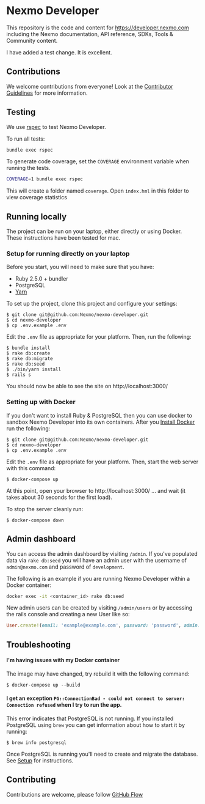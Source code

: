 # Nexmo Developer

This repository is the code and content for <https://developer.nexmo.com> including the Nexmo documentation, API reference, SDKs, Tools & Community content.

I have added a test change. It is excellent.

## Contributions

We welcome contributions from everyone! Look at the [Contributor Guidelines](CONTRIBUTING.md) for more information.

## Testing

We use [rspec](http://rspec.info/) to test Nexmo Developer.

To run all tests:

```bash
bundle exec rspec
```

To generate code coverage, set the `COVERAGE` environment variable when running the tests.

```bash
COVERAGE=1 bundle exec rspec
```

This will create a folder named `coverage`. Open `index.hml` in this folder to view coverage statistics

## Running locally

The project can be run on your laptop, either directly or using Docker. These instructions have been tested for mac.

### Setup for running directly on your laptop

Before you start, you will need to make sure that you have:

- Ruby 2.5.0 + bundler
- PostgreSQL
- [Yarn](https://yarnpkg.com/en/docs/install)

To set up the project, clone this project and configure your settings:

```
$ git clone git@github.com:Nexmo/nexmo-developer.git
$ cd nexmo-developer
$ cp .env.example .env
```

Edit the `.env` file as appropriate for your platform.  Then, run the following:

```
$ bundle install
$ rake db:create
$ rake db:migrate
$ rake db:seed
$ ./bin/yarn install
$ rails s
```

You should now be able to see the site on http://localhost:3000/

### Setting up with Docker

If you don't want to install Ruby & PostgreSQL then you can use docker to sandbox Nexmo Developer into its own containers. After you [Install Docker](https://docs.docker.com/engine/installation/) run the following:

```
$ git clone git@github.com:Nexmo/nexmo-developer.git
$ cd nexmo-developer
$ cp .env.example .env
```

Edit the `.env` file as appropriate for your platform.  Then, start the web server with this command:

```
$ docker-compose up
```

At this point, open your browser to http://localhost:3000/ ... and wait (it takes about 30 seconds for the first load).

To stop the server cleanly run:

```
$ docker-compose down
```

## Admin dashboard

You can access the admin dashboard by visiting `/admin`. If you've populated data via `rake db:seed` you will have an admin user with the username of `admin@nexmo.com` and password of `development`.

The following is an example if you are running Nexmo Developer within a Docker container:

```sh
docker exec -it <container_id> rake db:seed
```

New admin users can be created by visiting `/admin/users` or by accessing the rails console and creating a new User like so:

```ruby
User.create!(email: 'example@example.com', password: 'password', admin: true)
```

## Troubleshooting

#### I'm having issues with my Docker container

The image may have changed, try rebuild it with the following command:

```
$ docker-compose up --build
```

#### I get an exception `PG::ConnectionBad - could not connect to server: Connection refused` when I try to run the app.

This error indicates that PostgreSQL is not running. If you installed PostgreSQL using `brew` you can get information about how to start it by running:

```
$ brew info postgresql
```

Once PostgreSQL is running you'll need to create and migrate the database. See [Setup](#Setup) for instructions.

## Contributing

Contributions are welcome, please follow [GitHub Flow](https://guides.github.com/introduction/flow/index.html)

